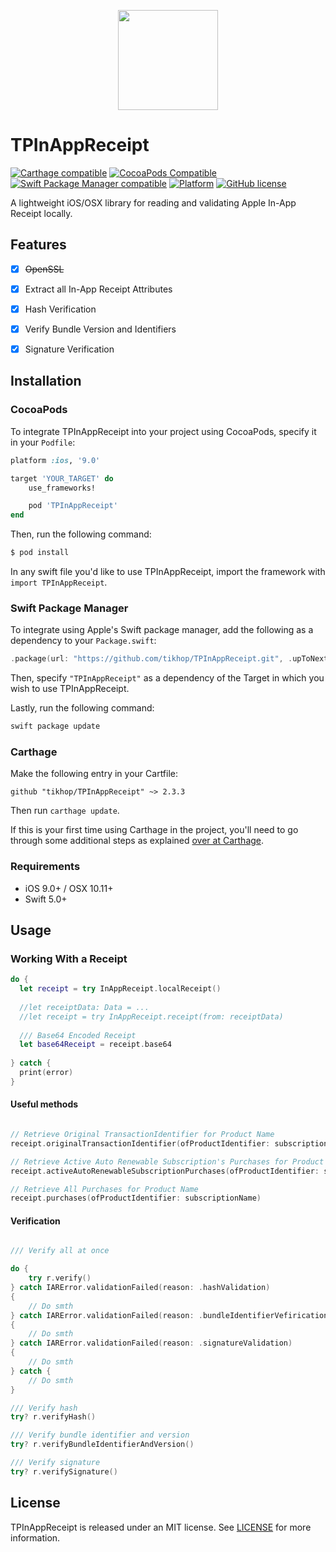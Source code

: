 <p align="center">
  <img height="160" src="https://ucb12bed9ca2dd405ac9cfb1627a.previews.dropboxusercontent.com/p/thumb/AAornRdeKaqkww9YgqVWhoytoVkzA8Xr4H7RxSwMQ1aHrbIEUXqlhiRrc-zrMpGf1a5h7-UD75E5AZkSfS4oddVCakHUgdBgfMXmf1iw6BvTMU0mM7LjXhU6LLsiG1FrQgavpWD5aGarAMnjT5GoHLLVitpNT-RLscUmoWk0toOlhANGEmMxzMdsSSb-VAcutAybVmlRVMtQBohy35FR7oEyTYyRB6UmrcOAtaAzojVTwu5w4osCVjUi8FiLvJX55IiKLsJcRbBHqiCr-H0x3VxxUdUcgG1Dl32Vich6zAJ4_fJRLX3ULQD_PF8mnV4JjiT-Cgoam0SDkewgpZ0gT6etW8KFyO1wpWzBexz-W4R7gHVKz1_Zw2ujI-w_dhcPWtnIZJ50RBqk4Cuv4bxbsWwx/p.png?fv_content=true&size_mode=5" />
</p>


# TPInAppReceipt

[![Carthage compatible](https://img.shields.io/badge/Carthage-compatible-4BC51D.svg?style=flat)](https://github.com/Carthage/Carthage)
[![CocoaPods Compatible](https://img.shields.io/cocoapods/v/TPInAppReceipt.svg)](https://cocoapods.org/pods/TPInAppReceipt)
[![Swift Package Manager compatible](https://img.shields.io/badge/Swift%20Package%20Manager-compatible-brightgreen.svg)](https://github.com/apple/swift-package-manager)
[![Platform](https://img.shields.io/cocoapods/p/TPInAppReceipt.svg?style=flat)]()
[![GitHub license](https://img.shields.io/badge/license-MIT-blue.svg)](https://raw.githubusercontent.com/tikhop/TPInAppReceipt/master/LICENSE)

A lightweight iOS/OSX library for reading and validating Apple In-App Receipt locally.

## Features

- [x] ~~OpenSSL~~
- [x] Extract all In-App Receipt Attributes
- [x] Hash Verification
- [x] Verify Bundle Version and Identifiers
- [x] Signature Verification


Installation
------------

### CocoaPods

To integrate TPInAppReceipt into your project using CocoaPods, specify it in your `Podfile`:

```ruby
platform :ios, '9.0'

target 'YOUR_TARGET' do
    use_frameworks!

    pod 'TPInAppReceipt'
end

```

Then, run the following command:

```bash
$ pod install
```

In any swift file you'd like to use TPInAppReceipt, import the framework with `import TPInAppReceipt`.

### Swift Package Manager

To integrate using Apple's Swift package manager, add the following as a dependency to your `Package.swift`:

```swift
.package(url: "https://github.com/tikhop/TPInAppReceipt.git", .upToNextMajor(from: "2.1.0"))
```

Then, specify `"TPInAppReceipt"` as a dependency of the Target in which you wish to use TPInAppReceipt.

Lastly, run the following command:
```swift
swift package update
```

### Carthage

Make the following entry in your Cartfile:

```
github "tikhop/TPInAppReceipt" ~> 2.3.3
```

Then run `carthage update`.

If this is your first time using Carthage in the project, you'll need to go through some additional steps as explained [over at Carthage](https://github.com/Carthage/Carthage#adding-frameworks-to-an-application).


### Requirements

- iOS 9.0+ / OSX 10.11+
- Swift 5.0+

Usage
-------------

### Working With a Receipt

```swift
do {
  let receipt = try InAppReceipt.localReceipt() 
  
  //let receiptData: Data = ...
  //let receipt = try InAppReceipt.receipt(from: receiptData)
  
  /// Base64 Encoded Receipt
  let base64Receipt = receipt.base64
  
} catch {
  print(error)
}


```

#### Useful methods

```swift

// Retrieve Original TransactionIdentifier for Product Name
receipt.originalTransactionIdentifier(ofProductIdentifier: subscriptionName)

// Retrieve Active Auto Renewable Subscription's Purchases for Product Name and Specific Date
receipt.activeAutoRenewableSubscriptionPurchases(ofProductIdentifier: subscriptionName, forDate: Date())

// Retrieve All Purchases for Product Name
receipt.purchases(ofProductIdentifier: subscriptionName)

```

#### Verification

```swift

/// Verify all at once

do {
    try r.verify()
} catch IARError.validationFailed(reason: .hashValidation) 
{
    // Do smth
} catch IARError.validationFailed(reason: .bundleIdentifierVefirication) 
{
    // Do smth
} catch IARError.validationFailed(reason: .signatureValidation) 
{
    // Do smth
} catch {
    // Do smth
}

/// Verify hash 
try? r.verifyHash()

/// Verify bundle identifier and version
try? r.verifyBundleIdentifierAndVersion()

/// Verify signature
try? r.verifySignature()

```

## License

TPInAppReceipt is released under an MIT license. See [LICENSE](https://github.com/tikhop/TPInAppReceipt/blob/master/LICENSE) for more information.
